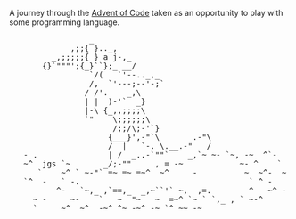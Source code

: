 
A journey through the [Advent of Code](https://adventofcode.com/2021/about) taken as an opportunity to play with some programming language.

<pre>
                 _
             ,;;{ }.._,
         _,;;;;;{ } a j-,_
       {}`"""';{_}``};_ __/
                 `/(   `'--.._,_
                 /,  `'---;--'-;`
                / /'.    _,\
                | |  )-'`  _}
                |-\ {_,,;;;;\
                `"    \;;;;;;\
                      /;;/\;-'`}
                     {___}',-"`\       .-"\
                     /  |   `-. \.__.-"   /
   - .               | /  _..-`""`    _,`~ ~- `~, -~  ^`-
   ~^  jgs `~       _/;-""     , = -~            ~- ^    `
      `    ~^ ` ~-"` =~ =~ =~^  ~^     -          ~  ~^-  ~
   `^  -   ` -.                                    ` ^ -
          ^-   `~,_ ,`==,_  _,~``'` ~,  ,=.        ^   ~^ -
     ~ -     ~-    `   ~  "~   ~  =~^ `~ ` `,_ , ` ~-^
     `     ~^  ~^  -~^ ^~ -~^ -~ `^ ~~ -~
</pre>
